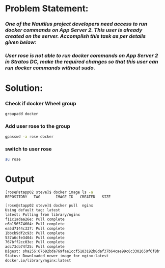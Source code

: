# Problem Statement:

### *One of the Nautilus project developers need access to run docker commands on App Server 2. This user is already created on the server. Accomplish this task as per details given below:*

### *User rose is not able to run docker commands on App Server 2 in Stratos DC, make the required changes so that this user can run docker commands without sudo.*


# Solution:

### Check if docker Wheel group
```bash
groupadd docker
```
### Add user rose to the group
```bash
gpasswd -a rose docker
```
### switch to user rose
```bash
su rose
```
# Output
```bash
[rose@stapp02 steve]$ docker image ls -a
REPOSITORY   TAG       IMAGE ID   CREATED   SIZE

[rose@stapp02 steve]$ docker pull  nginx
Using default tag: latest
latest: Pulling from library/nginx
f11c1adaa26e: Pull complete 
c6b156574604: Pull complete 
ea5d7144c337: Pull complete 
1bbcb9df2c93: Pull complete 
537a6cfe3404: Pull complete 
767bff2cc03e: Pull complete 
adc73cb74f25: Pull complete 
Digest: sha256:67682bda769fae1ccf5183192b8daf37b64cae99c6c3302650f6f8bf5f0f95df
Status: Downloaded newer image for nginx:latest
docker.io/library/nginx:latest
```